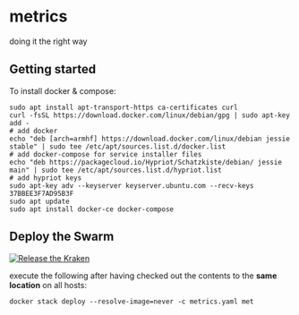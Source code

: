 # metrics
doing it the right way


## Getting started

To install docker & compose:

    sudo apt install apt-transport-https ca-certificates curl
    curl -fsSL https://download.docker.com/linux/debian/gpg | sudo apt-key add -
    # add docker
    echo "deb [arch=armhf] https://download.docker.com/linux/debian jessie stable" | sudo tee /etc/apt/sources.list.d/docker.list
    # add docker-compose for service installer files
    echo "deb https://packagecloud.io/Hypriot/Schatzkiste/debian/ jessie main" | sudo tee /etc/apt/sources.list.d/hypriot.list
    # add hypriot keys
    sudo apt-key adv --keyserver keyserver.ubuntu.com --recv-keys 37BBEE3F7AD95B3F
    sudo apt update
    sudo apt install docker-ce docker-compose

## Deploy the Swarm

[![Release the Kraken](https://media.giphy.com/media/TXoZn9CeN3OkE/giphy.gif)](https://www.youtube.com/watch?v=gb2zIR2rvRQ&t=30s)

execute the following after having checked out the contents to the **same location** on all hosts:

    docker stack deploy --resolve-image=never -c metrics.yaml met

